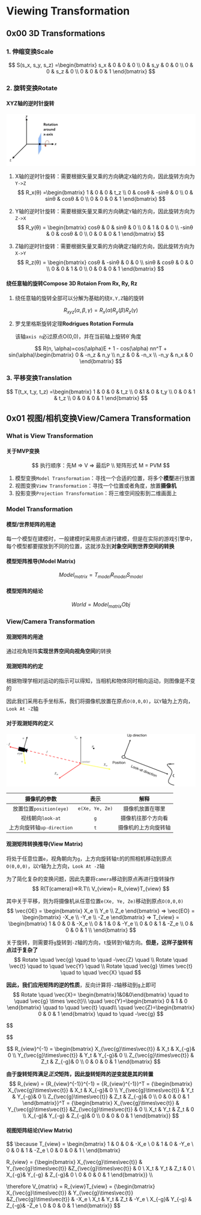 # Viewing Transformation

## 0x00 3D Transformations

### 1. 伸缩变换Scale

$$
S(s_x, s_y, s_z) =\begin{bmatrix} 
s_x & 0 & 0 & 0 \\  
0 & s_y & 0 & 0 \\  
0 & 0 & s_z & 0 \\  
0 & 0 & 0 & 1 
\end{bmatrix}
$$



### 2. 旋转变换Rotate

#### XYZ轴的逆时针旋转

![rotate](./assets/rotate.png)

1. X轴的逆时针旋转：需要根据矢量叉乘的方向确定`X`轴的方向，因此旋转方向为`Y->Z`
   $$
   R_x(θ) =\begin{bmatrix} 
   1 & 0 & 0 & t_z \\  
   0 & cosθ & -sinθ & 0 \\  
   0 & sinθ & cosθ & 0 \\  
   0 & 0 & 0 & 1 
   \end{bmatrix}
   $$
   
2. Y轴的逆时针旋转：需要根据矢量叉乘的方向确定`Y`轴的方向，因此旋转方向为`Z->X`
   $$
   R_y(θ) = \begin{bmatrix} 
   cosθ & 0 & sinθ & 0 \\  
   0 & 1 & 0 & 0 \\  
   -sinθ & 0 & cosθ & 0 \\  
   0 & 0 & 0 & 1 
   \end{bmatrix}
   $$
   
3. Z轴的逆时针旋转：需要根据矢量叉乘的方向确定`Z`轴的方向，因此旋转方向为`X->Y`
   $$
   R_z(θ) = \begin{bmatrix} 
   cosθ & -sinθ & 0 & 0 \\  
   sinθ & cosθ & 0 & 0 \\  
   0 & 0 & 1 & 0 \\  
   0 & 0 & 0 & 1 
   \end{bmatrix}
   $$
   

#### 绕任意轴的旋转Compose 3D Rotaion From Rx, Ry, Rz

1. 绕任意轴的旋转全部可以分解为基础的绕`X,Y,Z`轴的旋转

$$
R_{xyz}(\alpha,\beta,\gamma)=R_x(\alpha)R_y(\beta)R_z(\gamma)
$$

2. 罗戈里格斯旋转定理**Rodrigues Rotation Formula**

   该轴`axis n`必过原点O(0,0)，并在当前轴上旋转θ`角度

$$
R(n, \alpha)=cos(\alpha)E + 1 - cos(\alpha) nn^T + sin(\alpha)\begin{bmatrix} 
0 & -n_z & n_y \\  
n_z & 0 & -n_x \\  
-n_y & n_x & 0 
\end{bmatrix}
$$



### 3. 平移变换Translation

$$
T(t_x, t_y, t_z) =\begin{bmatrix} 
1 & 0 & 0 & t_z \\  
0 &1 & 0 & t_y \\  
0 & 0 & 1 & t_z \\  
0 & 0 & 0 & 1 
\end{bmatrix}
$$



## 0x01 视图/相机变换View/Camera Transformation

### What is View Transformation

#### 关于MVP变换

$$
执行顺序：先M => V => 最后P \\
矩阵形式 M = PVM
$$

1. 模型变换`Model Transformation`：寻找一个合适的位置，将多个**模型**进行放置
2. 视图变换`View Transformation`：寻找一个位置或者角度，放置**摄像机**
3. 投影变换`Projection Transformation`：将三维空间投影到二维画面上



### Model Transformation

#### 模型/世界矩阵的用途

每一个模型在建模时，一般建模时采用原点进行建模，但是在实际的游戏引擎中，每个模型都要摆放到不同的位置，这就涉及到**对象空间到世界空间的转换**

#### 模型矩阵推导(Model Matrix)

$$
Model_{matrix} = T_{model}R_{model}S_{model}
$$

#### 模型矩阵的结论

$$
World = Model_{matrix} Obj
$$



### View/Camera Transformation

#### 观测矩阵的用途

通过视角矩阵**实现世界空间向视角空间**的转换

#### 观测矩阵的约定

根据物理学相对运动的指示可以得知，当相机和物体同时相向运动，则图像是不变的

因此我们采用右手坐标系，我们将摄像机放置在原点`O(0,0,0)`，以`Y`轴为上方向，`Look At -Z`轴

#### 对于观测矩阵的定义

<img src="./assets/view_camera.png" alt="view_camera"  />

|        摄像机的参数        |      表示       |         解释         |
| :------------------------: | :-------------: | :------------------: |
|  放置位置`position(eye)`   | `e(Xe, Ye, Ze)` |   摄像机放置在哪里   |
|     视线朝向`look-at`      |       `g`       |  摄像机往那个方向看  |
| 上方向旋转轴`up-direction` |       `t`       | 摄像机的上方向旋转轴 |



#### 观测矩阵转换推导(View Matrix)

将处于任意位置`e`，视角朝向为`g`，上方向旋转轴`t`的的照相机移动到原点`O(0,0,0)`，以`Y`轴为上方向，`Look At -Z`轴

为了简化复杂的变换问题，因此先要将`camera`移动到原点再进行旋转操作
$$
R(T(camera))=>R.T\\
V_{view}= R_{view}T_{view}
$$


其中关于平移，则为将摄像机从任意位置`e(Xe, Ye, Ze)`移动到原点`O(0,0,0)`
$$
\vec{OE} = \begin{bmatrix} X_e \\ Y_e \\ Z_e \end{bmatrix} =>
\vec{EO} = \begin{bmatrix} -X_e \\ -Y_e \\ -Z_e \end{bmatrix} =>
T_{view} = \begin{bmatrix} 
1 & 0 & 0 & -X_e \\ 
0 & 1 & 0 & -Y_e \\ 
0 & 0 & 1 & -Z_e \\
0 & 0 & 0 & 1 \\ 
\end{bmatrix}
$$


关于旋转，则需要将`g`旋转到`-Z`轴的方向，`t`旋转到`Y`轴方向。**但是，这样子旋转有点过于复杂了**
$$
Rotate \quad \vec{g} \quad to \quad -\vec{Z} \quad \\
Rotate \quad \vec{t} \quad to \quad \vec{Y} \quad \\
Rotate \quad \vec{g} \times \vec{t} \quad to \quad \vec{X} \quad
$$


**因此，我们应用矩阵的逆的性质**，反向计算将`-Z`轴移动到`g`上即可
$$
Rotate \quad \vec{X}= \begin{bmatrix}1&0&0\end{bmatrix} \quad to \quad \vec{g} \times \vec{t}\\
\quad  \vec{Y}=\begin{bmatrix} 0 & 1 & 0 \end{bmatrix}  \quad to \quad \vec{t} \quad\\
\quad \vec{Z}=\begin{bmatrix} 0 & 0 & 1 \end{bmatrix}  \quad to \quad -\vec{g}
$$

$$

$$

$$
R_{view}^{-1} = 
\begin{bmatrix} 
X_{\vec{g}\times\vec{t}} & X_t & X_{-g}& 0 \\
Y_{\vec{g}\times\vec{t}} & Y_t & Y_{-g}& 0 \\
Z_{\vec{g}\times\vec{t}} & Z_t & Z_{-g}& 0 \\
0 & 0 & 0 & 1
\end{bmatrix}
$$

**由于旋转矩阵满足*正交*矩阵，因此旋转矩阵的逆变就是其的转置**
$$
R_{view} = {R_{view}^{-1}}^{-1} = {R_{view}^{-1}}^T 
= {\begin{bmatrix} 
X_{\vec{g}\times\vec{t}} & X_t & X_{-g}& 0 \\
Y_{\vec{g}\times\vec{t}} & Y_t & Y_{-g}& 0 \\
Z_{\vec{g}\times\vec{t}} & Z_t & Z_{-g}& 0 \\
0 & 0 & 0 & 1
\end{bmatrix}}^T
= {\begin{bmatrix} 
X_{\vec{g}\times\vec{t}} & Y_{\vec{g}\times\vec{t}} &Z_{\vec{g}\times\vec{t}}  & 0 \\
X_t & Y_t & Z_t & 0 \\
 X_{-g}&  Y_{-g} & Z_{-g}& 0 \\
0 & 0 & 0 & 1
\end{bmatrix}}
$$


#### 视图矩阵结论(View Matrix)

$$
\because T_{view} = \begin{bmatrix} 
1 & 0 & 0 & -X_e \\ 
0 & 1 & 0 & -Y_e \\ 
0 & 0 & 1 & -Z_e \\
0 & 0 & 0 & 1 \\ 
\end{bmatrix} 

R_{view} = 
{\begin{bmatrix} 
X_{\vec{g}\times\vec{t}} & Y_{\vec{g}\times\vec{t}} &Z_{\vec{g}\times\vec{t}}  & 0 \\
X_t & Y_t & Z_t & 0 \\
 X_{-g}&  Y_{-g} & Z_{-g}& 0 \\
0 & 0 & 0 & 1
\end{bmatrix}} \\\\


\therefore 
V_{matrix} = R_{view}T_{view} = 
{\begin{bmatrix} 
X_{\vec{g}\times\vec{t}} & Y_{\vec{g}\times\vec{t}} &Z_{\vec{g}\times\vec{t}}  &  -X_e \\
X_t & Y_t & Z_t & -Y_e \\
 X_{-g}&  Y_{-g} & Z_{-g}& -Z_e \\
0 & 0 & 0 & 1
\end{bmatrix}}
$$
